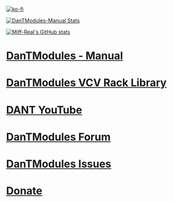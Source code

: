 [![ko-fi](https://ko-fi.com/img/githubbutton_sm.svg)](https://ko-fi.com/Q5Q1T85I0)

[![DanTModules-Manual Stats](https://github-readme-stats.vercel.app/api/pin/?username=Miff-Real&repo=DanTModules-Manual)](https://github.com/Miff-Real/DanTModules-Manual)

[![Miff-Real's GitHub stats](https://github-readme-stats.vercel.app/api?username=Miff-Real)](https://github.com/anuraghazra/github-readme-stats)

# [DanTModules - Manual](https://miff-real.github.io/DanTModules-Manual/)

# [DanTModules VCV Rack Library](https://library.vcvrack.com/DanTModules)

# [DANT YouTube](https://www.youtube.com/@MiffReal)

# [DanTModules Forum](https://github.com/Miff-Real/DanTModules-Manual/discussions)

# [DanTModules Issues](https://github.com/Miff-Real/DanTModules-Manual/issues)

# [Donate](https://ko-fi.com/dantsynth)
